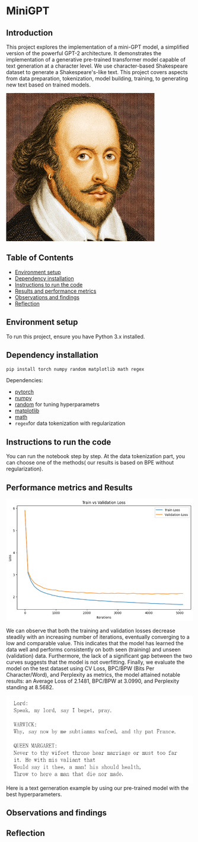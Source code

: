 # MiniGPT
## Introduction

This project explores the implementation of a mini-GPT model, a simplified version of the powerful GPT-2 architecture.  It demonstrates the implementation of a generative pre-trained transformer model capable of text generation at a character level.  We use character-based Shakespeare dataset to generate a Shakespeare's-like text. This project covers aspects from data preparation, tokenization, model building, training, to generating new text based on trained models.


<img src="image/text_generation_shakespeare_rnn.jpg" width="400">


## Table of Contents

- [Environment setup](#environment_setup)
- [Dependency installation](#install)
- [Instructions to run the code](#instructions)
- [Results and performance metrics](#results)
- [Observations and findings](#findings)
- [Reflection](#reflection)


## Environment setup

To run this project, ensure you have Python 3.x installed. 

## Dependency installation

```
pip install torch numpy random matplotlib math regex
```

Dependencies:

- [pytorch](https://pytorch.org) 
- [numpy](https://numpy.org/install/)
- [random](https://docs.python.org/3/library/random.html) for tuning hyperparametrs
- [matplotlib](https://matplotlib.org/)
- [math](https://docs.python.org/3/library/math.html)
- `regex`for data tokenization with regularization



## Instructions to run the code
You can run the notebook step by step. At the data tokenization part, you can choose one of the methods( our results is based on BPE without regularization).

## Performance metrics and Results 
<img src="image/loss.png" width="600">

We can observe that both the training and validation losses decrease steadily with an increasing number of iterations, eventually converging to a low and comparable value. This indicates that the model has learned the data well and performs consistently on both seen (training) and unseen (validation) data. Furthermore, the lack of a significant gap between the two curves suggests that the model is not overfitting. Finally, we evaluate the model on the test dataset using CV Loss, BPC/BPW (Bits Per Character/Word), and Perplexity as metrics, the model attained notable results: an Average Loss of 2.1481, BPC/BPW at 3.0990, and Perplexity standing at 8.5682.

<img src="image/text_generation.png" width="600">
Here is a text gerneration example by using our pre-trained model with the best hyperparameters.

## Observations and findings



## Reflection

